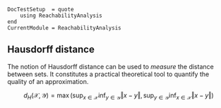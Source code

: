 ```@meta
DocTestSetup  = quote
    using ReachabilityAnalysis
end
CurrentModule = ReachabilityAnalysis
```

## Hausdorff distance

The notion of Hausdorff distance can be used to *measure* the distance between sets.
It constitutes a practical theoretical tool to quantify the quality of an approximation.

```math
  d_H(\mathcal{X}, \mathcal{Y}) = \max \left( \sup_{x ∈ \mathcal{X}}\inf_{y ∈ \mathcal{Y}} \Vert x - y \Vert, \sup_{y ∈ \mathcal{Y}}\inf_{x ∈ \mathcal{X}} \Vert x - y \Vert \right)
```
